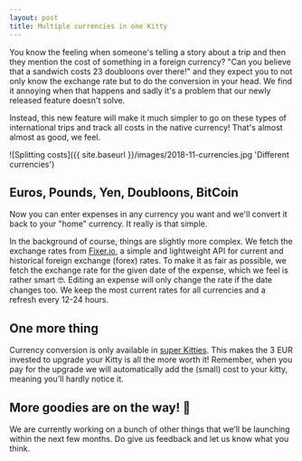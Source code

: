 ```yaml
---
layout: post
title: Multiple currencies in one Kitty
---
```


You know the feeling when someone's telling a story about a trip and then they mention the cost of something in a foreign currency? "Can you believe that a sandwich costs 23 doubloons over there!" and they expect you to not only know the exchange rate but to do the conversion in your head. We find it annoying when that happens and sadly it's a problem that our newly released feature doesn't solve.

Instead, this new feature will make it much simpler to go on these types of international trips and track all costs in the native currency! That's almost almost as good, we feel.

![Splitting costs]({{ site.baseurl }}/images/2018-11-currencies.jpg 'Different currencies')

## Euros, Pounds, Yen, Doubloons, BitCoin

Now you can enter expenses in any currency you want and we'll convert it back to your "home" currency. It really is that simple.

In the background of course, things are slightly more complex. We fetch the exchange rates from [Fixer.io](https://fixer.io/), a simple and lightweight API for current and historical foreign exchange (forex) rates. To make it as fair as possible, we fetch the exchange rate for the given date of the expense, which we feel is rather smart 🤓. Editing an expense will only change the rate if the date changes too. We keep the most current rates for all currencies and a refresh every 12-24 hours.

## One more thing

Currency conversion is only available in [super Kitties](/kittysplit-premium-features/). This makes the 3 EUR invested to upgrade your Kitty is all the more worth it! Remember, when you pay for the upgrade we will automatically add the (small) cost to your kitty, meaning you'll hardly notice it.


## More goodies are on the way! 🎁

We are currently working on a bunch of other things that we’ll be launching within the next few months. Do give us feedback and let us know what you think.
